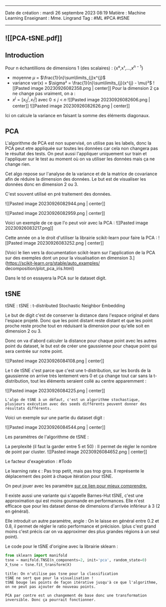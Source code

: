  ---

 Date de création : mardi 26 septembre 2023 08:19
 Matière : Machine Learning
 Enseignant : Mme. Lingrand
 Tag : #ML #PCA #tSNE 

---

 ![[PCA-tSNE.pdf]]
 ---

## Introduction

Pour n échantillions de dimensions 1 (des scalaires) : {x⁰,x¹,...,$x^{n-1}$}
- moyenne $\mu$ = $\frac{1}{n}\sum\limits_{j}x^{j}$ 
- variance var(x) = $\sigma² = \frac{1}{n}\sum\limits_{j}(x^{j} - \mu)²$
 ![[Pasted image 20230926082358.png | center]]
 Pour la dimension 2 ça ne change pas vraiment, on a :
 - $x^{j} = [x_{0}^{j},x_{1}^{j}]$ avec $0 \leq j$ < $n$
 ![[Pasted image 20230926082606.png | center]]
![[Pasted image 20230926082626.png | center]]

Ici on calcule la variance en faisant la somme des éléments diagonaux.

## PCA

L'algorithme de PCA est non supervisé, on utilise pas les labels, donc la PCA peut etre appliquée sur toutes les données car cela non changera pas le résultat des tests. On peut aussi l'appliquer uniquement sur train et l'appliquer sur le test au moment où on va utiliser les données mais ça ne change rien.

Cet algo repose sur l'analyse de la variance et de la matrice de covariance afin de réduire la dimension des données. Le but est de visualiser les données donc en dimension 2 ou 3.

C'est souvent utilisé en pré traitement des données.

![[Pasted image 20230926082944.png | center]]

![[Pasted image 20230926082959.png | center]]

Voici un exemple de ce que l'o peut voir avec la PCA :
![[Pasted image 20230926083217.png]]

Cette année on a le droit d'utiliser la librairie scikit-learn pour faire la PCA :
![[Pasted image 20230926083252.png | center]]

[Voici le lien vers la documentation scikit-learn sur l'application de la PCA sur des exemples dont un pour la visualisation en dimension 3.](https://scikit-learn.org/stable/auto_examples/ decomposition/plot_pca_iris.html)

Dans le td on essayera la PCA sur le dataset digit.

## tSNE

tSNE : tSNE : t-distributed Stochastic Neighbor Embedding

Le but de digit c'est de conserver la distance dans l'espace original et dans l'espace projeté.
Donc que les point distant reste distant et que les point proche reste proche tout en réduisant la dimension pour qu'elle soit en dimension 2 ou 3.

Donc on va d'abord calculer la distance pour chaque point avec les autres point du dataset, le but est de créer une gaussienne pour chaque point qui sera centrée sur notre point.

![[Pasted image 20230926084108.png | center]]

Le t de tSNE c'est parce que c'est une t-distribution, sur les bords de la gaussienne on arrive très lentement vers 0 et ça change tout car sans la t-distribution, tout les éléments seraient collé au centre apparemment :

![[Pasted image 20230926084225.png | center]]


```ad-attention
L'algo de tSNE à un défaut, c'est un algorithme stochastique, plusieurs exécution avec des seeds différents peuvent donner des résultats différents.
```

Voici un exemple sur une partie du dataset digit :

![[Pasted image 20230926084544.png | center]]

Les paramètres de l'algorithme de tSNE :

La perplexité (il faut la garder entre 5 et 50) : Il permet de régler le nombre de point par cluster.
![[Pasted image 20230926084652.png | center]]

Le facteur d'exagération : #Todo 

Le learning rate ϵ : Pas trop petit, mais pas trop gros. Il représente le déplacement des point à chaque itération pour tSNE.

On peut jouer avec les paramètre [sur ce lien pour mieux comprendre.](https://distill.pub/2016/misread-tsne/)

Il existe aussi une variante qui s'appelle Barnes-Hut tSNE, c'est une approximation qui est moins gourmande en performances. 
Elle n'est efficace que pour les dataset dense de dimensions d'arrivée inférieur à 3 (2 en général).

Elle introduit un autre paramètre, angle : On le laisse en général entre 0.2 et 0.8, il permet de régler le ratio performance et précision. (plus c'est grand moins c'est précis car on va approximer des plus grandes régions à un seul point).

Le code pour le tSNE d'origine avec la librairie sklearn :
```python
from sklearn import manifold
tsne = manifold.TNSE(n_components=2, init='pca', random_state=0)
X_tsne = tsne.fit_transform(X)
```

```ad-danger
title: On n'utilise pas tsne pour la classification
tSNE ne sert que pour la visualisation !
tSNE bouge les points de façon itérative jusqu'à ce que l'algorithme, on ne peut pas ajouter de nouveau points.

PCA par contre est un changement de base donc une transformation inversible. Donc ça pourrait fonctionner.
```

